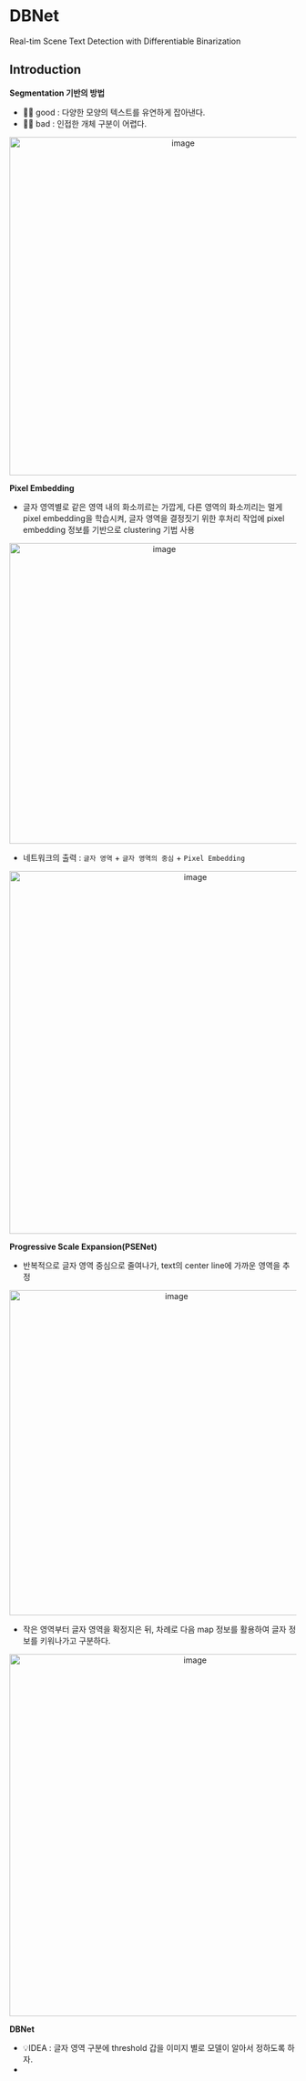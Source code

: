 # DBNet
Real-tim Scene Text Detection with Differentiable Binarization
## Introduction
**Segmentation 기반의 방법**

- 👍🏻 good : 다양한 모양의 텍스트를 유연하게 잡아낸다.  
- 👎🏻 bad : 인접한 개체 구분이 어렵다.

<p align='center'><img width="594" alt="image" src="https://user-images.githubusercontent.com/57162812/163914806-f8a997fb-b23f-4346-8706-ce14b2eca8a0.png"></p>

**Pixel Embedding**
- 글자 영역별로 같은 영역 내의 화소끼르는 가깝게, 다른 영역의 화소끼리는 멀게 pixel embedding을 학습시켜, 글자 영역을 결정짓기 위한 후처리 작업에 pixel embedding 정보를 기반으로 clustering 기법 사용

<p align='center'><img width="528" alt="image" src="https://user-images.githubusercontent.com/57162812/163915998-2e0e9a54-2a2c-4d76-8c07-3b8512c249f1.png"></p>

- 네트워크의 출력 : `글자 영역` + `글자 영역의 중심` + `Pixel Embedding`

<p align='center'><img width="637" alt="image" src="https://user-images.githubusercontent.com/57162812/163916351-a6b9ca67-42f1-4ae9-8f96-28aeb9abd78f.png"></p>

**Progressive Scale Expansion(PSENet)**

- 반복적으로 글자 영역 중심으로 줄여나가, text의 center line에 가까운 영역을 추정 

<p align='center'><img width="571" alt="image" src="https://user-images.githubusercontent.com/57162812/163916469-f14bf30d-8db9-48b6-9dde-56bb2152a6d2.png"></p>

- 작은 영역부터 글자 영역을 확정지은 뒤, 차례로 다음 map 정보를 활용하여 글자 정보를 키워나가고 구분하다.

<p align='center'><img width="636" alt="image" src="https://user-images.githubusercontent.com/57162812/163916908-9e26a2b0-eb9a-47d6-985f-e95a794d91e9.png"></p>

**DBNet**
- 💡IDEA : 글자 영역 구분에 threshold 갑을 이미지 별로 모델이 알아서 정하도록 하자.
- 
